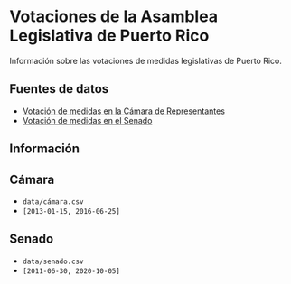# Votaciones de la Asamblea Legislativa de Puerto Rico

Información sobre las votaciones de medidas legislativas de Puerto Rico.

## Fuentes de datos

- [Votación de medidas en la Cámara de Representantes](http://www.tucamarapr.org/dnncamara/web/ActividadLegislativa/Votaciones.aspx)
- [Votación de medidas en el Senado](http://votaciones.senado.pr.gov)

## Información

## Cámara

- `data/cámara.csv`
- `[2013-01-15, 2016-06-25]`

## Senado

- `data/senado.csv`
- `[2011-06-30, 2020-10-05]`
